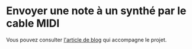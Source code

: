 # Envoyer une note à un synthé par le cable MIDI

Vous pouvez consulter [l'article de blog](https://lkdjiin.github.io/blog/2025/03/31/envoyer-une-note-par-le-cable-midi/) qui accompagne le projet.
